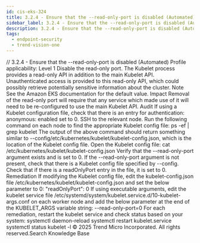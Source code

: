 ```yaml
---
id: cis-eks-324
title: 3.2.4 - Ensure that the --read-only-port is disabled (Automated)
sidebar_label: 3.2.4 - Ensure that the --read-only-port is disabled (Automated)
description: 3.2.4 - Ensure that the --read-only-port is disabled (Automated)
tags:
  - endpoint-security
  - trend-vision-one
---
```


/*<![CDATA[*/ $('#title').html($('meta[name=map-description]').attr('content')); /*]]>*/ 3.2.4 - Ensure that the --read-only-port is disabled (Automated) Profile applicability: Level 1 Disable the read-only port. The Kubelet process provides a read-only API in addition to the main Kubelet API. Unauthenticated access is provided to this read-only API, which could possibly retrieve potentially sensitive information about the cluster. Note See the Amazon EKS documentation for the default value. Impact Removal of the read-only port will require that any service which made use of it will need to be re-configured to use the main Kubelet API. Audit If using a Kubelet configuration file, check that there is an entry for authentication: anonymous: enabled set to 0. SSH to the relevant node. Run the following command on each node to find the appropriate Kubelet config file: ps -ef | grep kubelet The output of the above command should return something similar to --config/etc/kubernetes/kubelet/kubelet-config.json, which is the location of the Kubelet config file. Open the Kubelet config file: cat /etc/kubernetes/kubelet/kubelet-config.json Verify that the --read-only-port argument exists and is set to 0. If the --read-only-port argument is not present, check that there is a Kubelet config file specified by --config. Check that if there is a readOnlyPort entry in the file, it is set to 0. Remediation If modifying the Kubelet config file, edit the kubelet-config.json file /etc/kubernetes/kubelet/kubelet-config.json and set the below parameter to 0: "readOnlyPort": 0 If using executable arguments, edit the kubelet service file /etc/systemd/system/kubelet.service.d/10-kubelet-args.conf on each worker node and add the below parameter at the end of the KUBELET_ARGS variable string: --read-only-port=0 For each remediation, restart the kubelet service and check status based on your system: systemctl daemon-reload systemctl restart kubelet.service systemctl status kubelet -l © 2025 Trend Micro Incorporated. All rights reserved.Search Knowledge Base